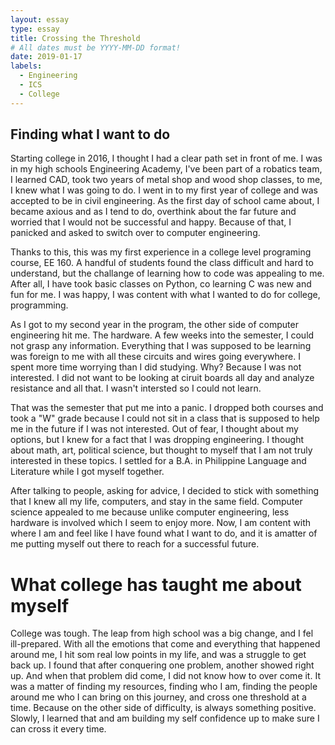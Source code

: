 ```yaml
---
layout: essay
type: essay
title: Crossing the Threshold
# All dates must be YYYY-MM-DD format!
date: 2019-01-17
labels:
  - Engineering
  - ICS
  - College
---
```


## Finding what I want to do

Starting college in 2016, I thought I had a clear path set in front of me. I was in my high schools Engineering Academy, I've been part of a robatics team, I learned CAD, took two years of metal shop and wood shop classes, to me, I knew what I was going to do. I went in to my first year of college and was accepted to be in civil engineering. As the first day of school came about, I became axious and as I tend to do, overthink about the far future and worried that I would not be successful and happy. Because of that, I panicked and asked to switch over to computer engineering.

Thanks to this, this was my first experience in a college level programing course, EE 160. A handful of students found the class difficult and hard to understand, but the challange of learning how to code was appealing to me. After all, I have took basic classes on Python, co learning C was new and fun for me. I was happy, I was content with what I wanted to do for college, programming.

As I got to my second year in the program, the other side of computer engineering hit me. The hardware. A few weeks into the semester, I could not grasp any information. Everything that I was supposed to be learning was foreign to me with all these circuits and wires going everywhere. I spent more time worrying than I did studying. Why? Because I was not interested. I did not want to be looking at ciruit boards all day and analyze resistance and all that. I wasn't intersted so I could not learn. 

That was the semester that put me into a panic. I dropped both courses and took a "W" grade because I could not sit in a class that is supposed to help me in the future if I was not interested. Out of fear, I thought about my options, but I knew for a fact that I was dropping engineering. I thought about math, art, political science, but thought to myself that I am not truly interested in these topics. I settled for a B.A. in Philippine Language and Literature while I got myself together.

After talking to people, asking for advice, I decided to stick with something that I knew all my life, computers, and stay in the same field. Computer science appealed to me because unlike computer engineering, less hardware is involved which I seem to enjoy more. Now, I am content with where I am and feel like I have found what I want to do, and it is amatter of me putting myself out there to reach for a successful future.

# What college has taught me about myself

College was tough. The leap from high school was a big change, and I fel ill-prepared. With all the emotions that come and everything that happened around me, I hit som real low points in my life, and was a struggle to get back up. I found that after conquering one problem, another showed right up. And when that problem did come, I did not know how to over come it. It was a matter of finding my resources, finding who I am, finding the people around me who I can bring on this journey, and cross one threshold at a time. Because on the other side of difficulty, is always something positive. Slowly, I learned that and am building my self confidence up to make sure I can cross it every time.
